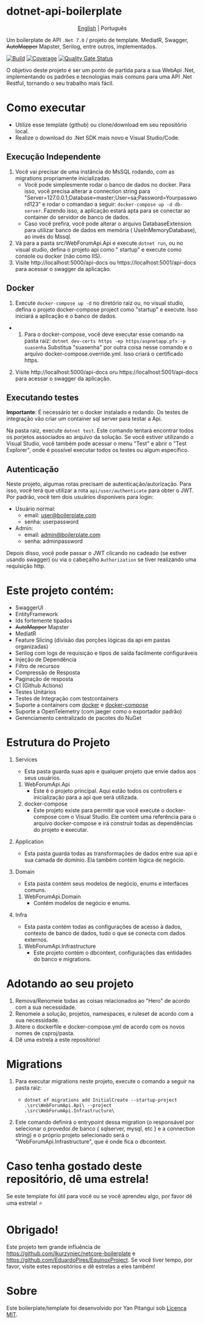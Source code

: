 # dotnet-api-boilerplate

<p align="center">
  <a href="https://github.com/yanpitangui/dotnet-api-boilerplate/tree/main/README.md">English</a> |
  <span>Português</span>
</p>

Um boilerplate de API ``.Net 7.0`` / projeto de template. MediatR, Swagger, ~~AutoMapper~~ Mapster, Serilog, entre
outros, implementados.

[![Build](https://github.com/yanpitangui/dotnet-api-boilerplate/actions/workflows/build.yml/badge.svg)](https://github.com/yanpitangui/dotnet-api-boilerplate/actions/workflows/build.yml)
[![Coverage](https://sonarcloud.io/api/project_badges/measure?project=yanpitangui_dotnet-api-boilerplate&metric=coverage)](https://sonarcloud.io/dashboard?id=yanpitangui_dotnet-api-boilerplate)
[![Quality Gate Status](https://sonarcloud.io/api/project_badges/measure?project=yanpitangui_dotnet-api-boilerplate&metric=alert_status)](https://sonarcloud.io/dashboard?id=yanpitangui_dotnet-api-boilerplate)

O objetivo deste projeto é ser um ponto de partida para a sua WebApi .Net, implementando os padrões e tecnologias mais
comuns para uma API .Net Restful, tornando o seu trabalho mais fácil.

# Como executar

- Utilize esse template (github) ou clone/download em seu repositório local.
- Realize o download do .Net SDK mais novo e Visual Studio/Code.

## Execução Independente

1. Você vai precisar de uma instância do MsSQL rodando, com as migrations propriamente inicializadas.
    - Você pode simplesmente rodar o banco de dados no docker. Para isso, você precisa alterar a connection string
      para "Server=127.0.0.1;Database=master;User=sa;Password=Yourpassword123” e rodar o comandao a
      seguir: ``docker-compose up -d db-server``. Fazendo isso, a aplicação estará apta para se conectar ao container do
      servidor de banco de dados.
    - Caso você prefira, você pode alterar o arquivo DatabaseExtension para utilizar banco de dados em memória (
      UseInMemoryDatabase), ao invés do Mssql.
2. Vá para a pasta src/WebForumApi.Api e execute ``dotnet run``, ou no visual studio, defina o projeto api como "
   startup" e execute como console ou docker (não como IIS).
3. Visite http://localhost:5000/api-docs ou https://localhost:5001/api-docs para acessar o swagger da aplicação.

## Docker

1. Execute ``docker-compose up -d`` no diretório raiz ou, no visual studio, defina o projeto docker-compose project
   como "startup" e execute. Isso iniciará a aplicação e o banco de dados.

-
    1. Para o docker-compose, você deve executar esse comando na pasta
       raiz: ``dotnet dev-certs https -ep https/aspnetapp.pfx -p suasenha``
       Substitua "suasenha" por outra coisa nesse comando e o arquivo docker-compose.override.yml.
       Isso criará o certificado https.

2. Visite http://localhost:5000/api-docs oru https://localhost:5001/api-docs para acessar o swagger da aplicação.

## Executando testes

**Importante**: É necessário ter o docker instalado e rodando. Os testes de integração vão criar um container sql server
para testar a Api.

Na pasta raiz, execute ``dotnet test``. Este comando tentará encontrar todos os porjetos associados ao arquivo da
solução.
Se você estiver utilizando o Visual Studio, você também pode acessar o menu "Test" e abrir o "Test Explorer", onde é
possível executar todos os testes ou algum específico.

## Autenticação

Neste projeto, algumas rotas precisam de autenticação/autorização. Para isso, você terá que utilizar a
rota ``api/user/authenticate`` para obter o JWT.
Por padrão, você tem dois usuários disponíveis para login:

- Usuário normal:
    - email: user@boilerplate.com
    - senha: userpassword
- Admin:
    - email: admin@boilerplate.com
    - senha: adminpassword

Depois disso, você pode passar o JWT clicando no cadeado (se estiver usando swagger) ou via o cabeçalho `Authorization`
se tiver realizando uma requisição http.

# Este projeto contém:

- SwaggerUI
- EntityFramework
- Ids fortemente tipados
- ~~AutoMapper~~ Mapster
- MediatR
- Feature Slicing (divisão das porções lógicas da api em pastas organizadas)
- Serilog com logs de requisição e tipos de saída facilmente configuráveis
- Injeção de Dependência
- Filtro de recursos
- Compressão de Resposta
- Paginação de resposta
- CI (Github Actions)
- Testes Unitários
- Testes de Integração com testcontainers
- Suporte a containers com [docker](src/WebForumApi.Api/dockerfile) e [docker-compose](docker-compose.yml)
- Suporte a OpenTelemetry (com jaeger como o exportador padrão)
- Gerenciamento centralizado de pacotes do NuGet

# Estrutura do Projeto

1. Services
    - Esta pasta guarda suas apis e qualquer projeto que envie dados aos seus usuários.

    1. WebForumApi.Api
        - Este é o projeto principal. Aqui estão todos os controllers e inicialização para a api que será utilizada.
    2. docker-compose
        - Este projeto existe para permitir que você execute o docker-compose com o Visual Studio. Ele contém uma
          referência para o arquivo docker-compose e irá construir todas as dependências do projeto e executar.
2. Application
    - Esta pasta guarda todas as transformações de dados entre sua api e sua camada de domínio. Ela também contém lógica
      de negócio.
3. Domain
    - Esta pasta contém seus modelos de negócio, enums e interfaces comuns.

    1. WebForumApi.Domain
        - Contém modelos de negócio e enums.
4. Infra
    - Esta pasta contém todas as configurações de acesso à dados, contexto de banco de dados, tudo o que se conecta com
      dados externos.

    1. WebForumApi.Infrastructure
        - Este projeto contém o dbcontext, configurações das entidades do banco e migrations.

# Adotando ao seu projeto

1. Remova/Renomeie todas as coisas relacionados ao "Hero" de acordo com a sua necessidade.
2. Renomeie a solução, projetos, namespaces, e ruleset de acordo com a sua necessidade.
3. Altere o dockerfile e docker-compose.yml de acordo com os novos nomes de csproj/pasta.
3. Dê uma estrela a este repositório!

# Migrations

1. Para executar migrations neste projeto, execute o comando a seguir na pasta raiz:
    - ``dotnet ef migrations add InitialCreate --startup-project .\src\WebForumApi.Api\ --project .\src\WebForumApi.Infrastructure\``

2. Este comando definirá o entrypoint dessa migration (o responsável por selecionar o provedor de banco { sqlserver,
   mysql, etc } e a connection string) e o próprio projeto selecionado será o "WebForumApi.Infrastructure", que é onde
   fica o dbcontext.

# Caso tenha gostado deste repositório, dê uma estrela!

Se este template foi útil para você ou se você aprendeu algo, por favor dê uma estrela! :star:

# Obrigado!

Este projeto tem grande influência de https://github.com/lkurzyniec/netcore-boilerplate
e https://github.com/EduardoPires/EquinoxProject. Se você tiver tempo, por favor, visite estes repositórios e dê
estrelas a eles também!

# Sobre

Este boilerplate/template foi desenvolvido por Yan Pitangui sob [Licença MIT](LICENSE).
